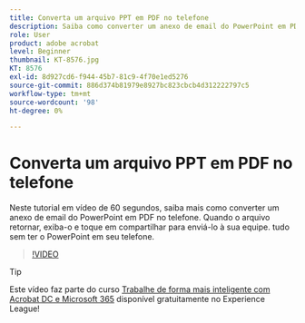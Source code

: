 ```yaml
---
title: Converta um arquivo PPT em PDF no telefone
description: Saiba como converter um anexo de email do PowerPoint em PDF no telefone
role: User
product: adobe acrobat
level: Beginner
thumbnail: KT-8576.jpg
KT: 8576
exl-id: 8d927cd6-f944-45b7-81c9-4f70e1ed5276
source-git-commit: 886d374b81979e8927bc823cbcb4d312222797c5
workflow-type: tm+mt
source-wordcount: '98'
ht-degree: 0%

---
```


# Converta um arquivo PPT em PDF no telefone

Neste tutorial em vídeo de 60 segundos, saiba mais como converter um anexo de email do PowerPoint em PDF no telefone. Quando o arquivo retornar, exiba-o e toque em compartilhar para enviá-lo à sua equipe. tudo sem ter o PowerPoint em seu telefone.

>[!VIDEO](https://video.tv.adobe.com/v/336366?hidetitle=true)

>[!TIP]
>
>Este vídeo faz parte do curso [Trabalhe de forma mais inteligente com Acrobat DC e Microsoft 365](https://experienceleague.adobe.com/?recommended=Acrobat-U-1-2021.microsoft365) disponível gratuitamente no Experience League!
